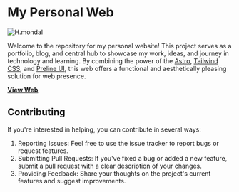 # My Personal Web

![H.mondal](https://hrimondal.vercel.app/social.png)

Welcome to the repository for my personal website! This project serves as a portfolio, blog, and central hub to showcase my work, ideas, and journey in technology and learning. By combining the power of the [Astro](https://astro.build/), [Tailwind CSS](https://tailwindcss.com/), and [Preline UI](https://preline.co/), this web offers a functional and aesthetically pleasing solution for web presence.

**[View Web](https://hrimondal.vercel.app/)**


## Contributing

If you're interested in helping, you can contribute in several ways:

1. Reporting Issues: Feel free to use the issue tracker to report bugs or request features.
2. Submitting Pull Requests: If you've fixed a bug or added a new feature, submit a pull request with a clear description of your changes.
3. Providing Feedback: Share your thoughts on the project's current features and suggest improvements.

